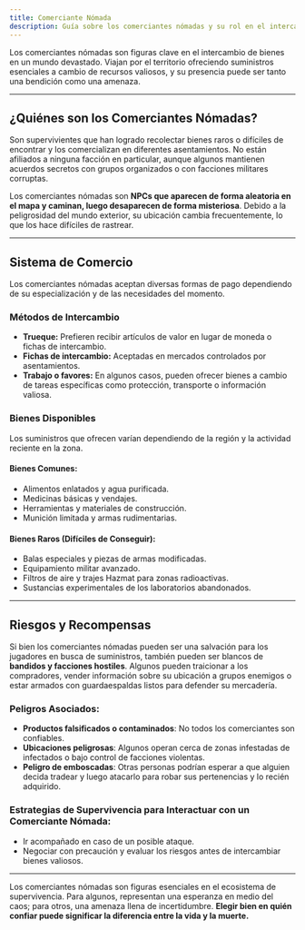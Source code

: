```yaml
---
title: Comerciante Nómada
description: Guía sobre los comerciantes nómadas y su rol en el intercambio de bienes en un mundo devastado.
---
```


Los comerciantes nómadas son figuras clave en el intercambio de bienes en un mundo devastado. Viajan por el territorio ofreciendo suministros esenciales a cambio de recursos valiosos, y su presencia puede ser tanto una bendición como una amenaza.

---

## **¿Quiénes son los Comerciantes Nómadas?**
Son supervivientes que han logrado recolectar bienes raros o difíciles de encontrar y los comercializan en diferentes asentamientos. No están afiliados a ninguna facción en particular, aunque algunos mantienen acuerdos secretos con grupos organizados o con facciones militares corruptas.

Los comerciantes nómadas son **NPCs que aparecen de forma aleatoria en el mapa y caminan, luego desaparecen de forma misteriosa**. Debido a la peligrosidad del mundo exterior, su ubicación cambia frecuentemente, lo que los hace difíciles de rastrear.

---

## **Sistema de Comercio**
Los comerciantes nómadas aceptan diversas formas de pago dependiendo de su especialización y de las necesidades del momento.

### **Métodos de Intercambio**
- **Trueque:** Prefieren recibir artículos de valor en lugar de moneda o fichas de intercambio.
- **Fichas de intercambio:** Aceptadas en mercados controlados por asentamientos.
- **Trabajo o favores:** En algunos casos, pueden ofrecer bienes a cambio de tareas específicas como protección, transporte o información valiosa.

### **Bienes Disponibles**
Los suministros que ofrecen varían dependiendo de la región y la actividad reciente en la zona.

#### **Bienes Comunes:**
- Alimentos enlatados y agua purificada.
- Medicinas básicas y vendajes.
- Herramientas y materiales de construcción.
- Munición limitada y armas rudimentarias.

#### **Bienes Raros (Difíciles de Conseguir):**
- Balas especiales y piezas de armas modificadas.
- Equipamiento militar avanzado.
- Filtros de aire y trajes Hazmat para zonas radioactivas.
- Sustancias experimentales de los laboratorios abandonados.

---

## **Riesgos y Recompensas**
Si bien los comerciantes nómadas pueden ser una salvación para los jugadores en busca de suministros, también pueden ser blancos de **bandidos y facciones hostiles**. Algunos pueden traicionar a los compradores, vender información sobre su ubicación a grupos enemigos o estar armados con guardaespaldas listos para defender su mercadería.

### **Peligros Asociados:**
- **Productos falsificados o contaminados**: No todos los comerciantes son confiables.
- **Ubicaciones peligrosas**: Algunos operan cerca de zonas infestadas de infectados o bajo control de facciones violentas.
- **Peligro de emboscadas**: Otras personas podrían esperar a que alguien decida tradear y luego atacarlo para robar sus pertenencias y lo recién adquirido.

### **Estrategias de Supervivencia para Interactuar con un Comerciante Nómada:**
- Ir acompañado en caso de un posible ataque.
- Negociar con precaución y evaluar los riesgos antes de intercambiar bienes valiosos.

---

Los comerciantes nómadas son figuras esenciales en el ecosistema de supervivencia. Para algunos, representan una esperanza en medio del caos; para otros, una amenaza llena de incertidumbre. **Elegir bien en quién confiar puede significar la diferencia entre la vida y la muerte.**

